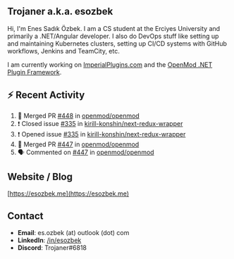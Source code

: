 ##  Trojaner a.k.a. esozbek
Hi, I'm Enes Sadık Özbek. I am a CS student at the Erciyes University and primarily a .NET/Angular developer. I also do DevOps stuff like setting up and maintaining Kubernetes clusters, setting up CI/CD systems with GitHub workflows, Jenkins and TeamCity, etc.

I am currently working on [ImperialPlugins.com](https://imperialplugins.com) and the [OpenMod .NET Plugin Framework](https://github.com/openmod/openmod). 

## :zap: Recent Activity

<!--START_SECTION:activity-->
1. 🎉 Merged PR [#448](https://github.com/openmod/openmod/pull/448) in [openmod/openmod](https://github.com/openmod/openmod)
2. ❗️ Closed issue [#335](https://github.com/kirill-konshin/next-redux-wrapper/issues/335) in [kirill-konshin/next-redux-wrapper](https://github.com/kirill-konshin/next-redux-wrapper)
3. ❗️ Opened issue [#335](https://github.com/kirill-konshin/next-redux-wrapper/issues/335) in [kirill-konshin/next-redux-wrapper](https://github.com/kirill-konshin/next-redux-wrapper)
4. 🎉 Merged PR [#447](https://github.com/openmod/openmod/pull/447) in [openmod/openmod](https://github.com/openmod/openmod)
5. 🗣 Commented on [#447](https://github.com/openmod/openmod/issues/447) in [openmod/openmod](https://github.com/openmod/openmod)
<!--END_SECTION:activity-->

## Website / Blog
[https://esozbek.me](https://esozbek.me)

## Contact
- **Email**: es.ozbek (at) outlook (dot) com
- **LinkedIn**: [/in/esozbek](https://linkedin.com/in/esozbek)
- **Discord**: Trojaner#6818
